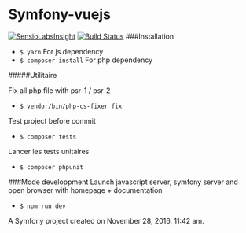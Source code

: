 Symfony-vuejs
=============

[![SensioLabsInsight](https://insight.sensiolabs.com/projects/44969cfe-7012-49ee-b946-57f8f8c9b5d5/big.png)](https://insight.sensiolabs.com/projects/44969cfe-7012-49ee-b946-57f8f8c9b5d5) [![Build Status](https://travis-ci.org/QuentinRillet/symfony-vuejs.svg?branch=master)](https://travis-ci.org/QuentinRillet/symfony-vuejs)
###Installation
* ```$ yarn``` For js dependency
* ```$ composer install``` For php dependency

#####Utilitaire

Fix all php file with psr-1 / psr-2 
* ```$ vendor/bin/php-cs-fixer fix```

Test project before commit
* ```$ composer tests```

Lancer les tests unitaires
* ```$ composer phpunit```


###Mode developpment
Launch javascript server, symfony server and open browser with homepage + documentation
* ```$ npm run dev```



A Symfony project created on November 28, 2016, 11:42 am.
